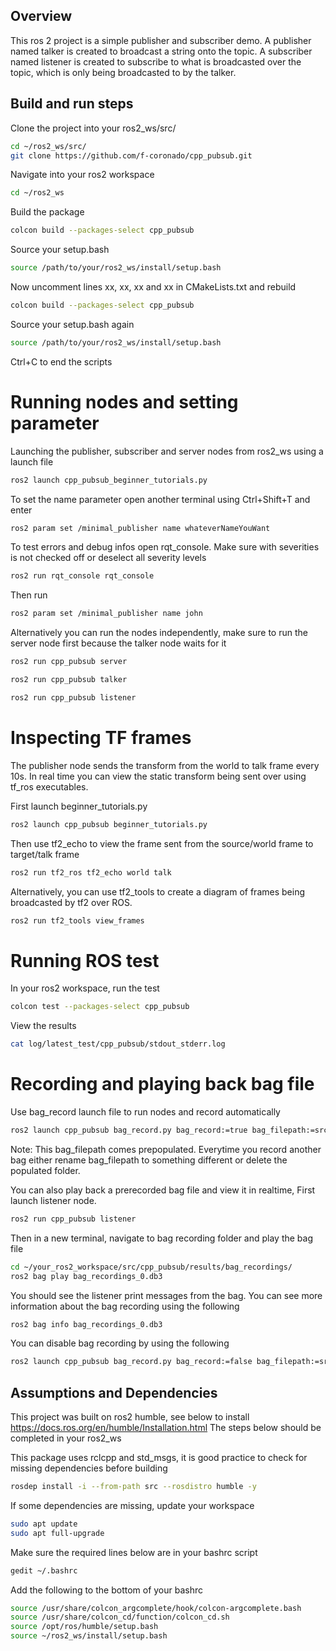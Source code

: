 ## Overview
This ros 2 project is a simple publisher and subscriber demo. A publisher named talker is created to broadcast a string onto the topic. A subscriber named listener is created to subscribe to what is broadcasted over the topic, which is only being broadcasted to by the talker. 

## Build and run steps
Clone the project into your ros2_ws/src/
```sh
cd ~/ros2_ws/src/
git clone https://github.com/f-coronado/cpp_pubsub.git
```

Navigate into your ros2 workspace
```sh
cd ~/ros2_ws
```

Build the package
```sh
colcon build --packages-select cpp_pubsub
```
Source your setup.bash
```sh
source /path/to/your/ros2_ws/install/setup.bash
```

Now uncomment lines xx, xx, xx and xx in CMakeLists.txt and rebuild
```sh
colcon build --packages-select cpp_pubsub
```

Source your setup.bash again
```sh
source /path/to/your/ros2_ws/install/setup.bash
```


Ctrl+C to end the scripts
# Running nodes and setting parameter
Launching the publisher, subscriber and server nodes from ros2_ws using a launch file
```sh
ros2 launch cpp_pubsub_beginner_tutorials.py
```
To set the name parameter open another terminal using Ctrl+Shift+T and enter
```sh
ros2 param set /minimal_publisher name whateverNameYouWant
```
To test errors and debug infos open rqt_console. Make sure with severities is not checked off or deselect all severity levels
```sh
ros2 run rqt_console rqt_console
```
Then run
```sh
ros2 param set /minimal_publisher name john

```

Alternatively you can run the nodes independently, make sure to run the server node first because the talker node waits for it
```sh
ros2 run cpp_pubsub server
```
```sh
ros2 run cpp_pubsub talker
```
```sh
ros2 run cpp_pubsub listener
```

# Inspecting TF frames
The publisher node sends the transform from the world to talk frame every 10s. In real time you can view the static transform being sent over using tf_ros executables.

First launch beginner_tutorials.py
```sh
ros2 launch cpp_pubsub beginner_tutorials.py
```
Then use tf2_echo to view the frame sent from the source/world frame to target/talk frame
```sh
ros2 run tf2_ros tf2_echo world talk
```
Alternatively, you can use tf2_tools to create a diagram of frames being broadcasted by tf2 over ROS. 
```sh
ros2 run tf2_tools view_frames
```

# Running ROS test
In your ros2 workspace, run the test
```sh
colcon test --packages-select cpp_pubsub
```
View the results
```sh
cat log/latest_test/cpp_pubsub/stdout_stderr.log
```

# Recording and playing back bag file
Use bag_record launch file to run nodes and record automatically
```sh
ros2 launch cpp_pubsub bag_record.py bag_record:=true bag_filepath:=src/cpp_pubsub/results/bag_recordings
```
Note: This bag_filepath comes prepopulated. Everytime you record another bag either rename bag_filepath to something different or delete the populated folder.

You can also play back a prerecorded bag file and view it in realtime, First launch listener node.
```sh
ros2 run cpp_pubsub listener
```
Then in a new terminal, navigate to bag recording folder and play the bag file
```sh
cd ~/your_ros2_workspace/src/cpp_pubsub/results/bag_recordings/
ros2 bag play bag_recordings_0.db3
```
You should see the listener print messages from the bag. You can see more information about the bag recording using the following
```sh
ros2 bag info bag_recordings_0.db3 
```
You can disable bag recording by using the following
```sh
ros2 launch cpp_pubsub bag_record.py bag_record:=false bag_filepath:=src/cpp_pubsub/results/bag_recordings
```


## Assumptions and Dependencies
This project was built on ros2 humble, see below to install
https://docs.ros.org/en/humble/Installation.html
The steps below should be completed in your ros2_ws

 This package uses rclcpp and std_msgs, it is good practice to check for missing dependencies before building
```sh
rosdep install -i --from-path src --rosdistro humble -y 
```
If some dependencies are missing, update your workspace
```sh
sudo apt update
sudo apt full-upgrade
```

Make sure the required lines below are in your bashrc script
```sh
gedit ~/.bashrc
```
Add the following to the bottom of your bashrc
```sh
source /usr/share/colcon_argcomplete/hook/colcon-argcomplete.bash
source /usr/share/colcon_cd/function/colcon_cd.sh
source /opt/ros/humble/setup.bash
source ~/ros2_ws/install/setup.bash
```